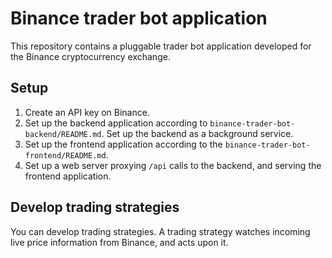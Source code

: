 # Binance trader bot application

This repository contains a pluggable trader bot application developed for the Binance cryptocurrency exchange.

## Setup

1. Create an API key on Binance.
2. Set up the backend application according to `binance-trader-bot-backend/README.md`. Set up the backend as a background service.
3. Set up the frontend application according to the `binance-trader-bot-frontend/README.md`.
4. Set up a web server proxying `/api` calls to the backend, and serving the frontend application.

## Develop trading strategies

You can develop trading strategies. A trading strategy watches incoming live price information from Binance, and acts upon it.

